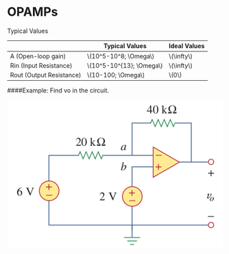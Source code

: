 # OPAMPs


Typical Values

|  | Typical Values| Ideal Values |
| -- | -- | -- |
| A (Open-loop gain) | \\(10^5-10^8\; \Omega\\) | \\(\infty\\) |
| Rin (Input Resistance) | \\(10^5-10^{13}\; \Omega\\) | \\(\infty\\) |
| Rout (Output Resistance) | \\(10-100\; \Omega\\) | \\(0\\) |

####Example:
Find vo in the circuit.

![](../images/opamp_ex1.png)
